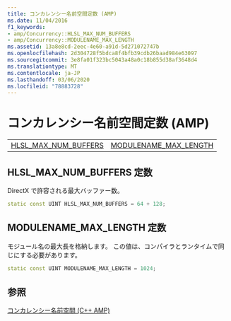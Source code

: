 ```yaml
---
title: コンカレンシー名前空間定数 (AMP)
ms.date: 11/04/2016
f1_keywords:
- amp/Concurrency::HLSL_MAX_NUM_BUFFERS
- amp/Concurrency::MODULENAME_MAX_LENGTH
ms.assetid: 13a8e8cd-2eec-4e60-a91d-5d271072747b
ms.openlocfilehash: 2d304728f5bdca8f4bfb39cdb26baad984e63097
ms.sourcegitcommit: 3e8fa01f323bc5043a48a0c18b855d38af3648d4
ms.translationtype: MT
ms.contentlocale: ja-JP
ms.lasthandoff: 03/06/2020
ms.locfileid: "78883728"
---
```

# <a name="concurrency-namespace-constants-amp"></a>コンカレンシー名前空間定数 (AMP)

|||
|-|-|
|[HLSL_MAX_NUM_BUFFERS](#hlsl_max_num_buffers)|[MODULENAME_MAX_LENGTH](#modulename_max_length)|

## <a name="hlsl_max_num_buffers"></a>HLSL_MAX_NUM_BUFFERS 定数

DirectX で許容される最大バッファー数。

```cpp
static const UINT HLSL_MAX_NUM_BUFFERS = 64 + 128;
```

## <a name="modulename_max_length"></a>MODULENAME_MAX_LENGTH 定数

モジュール名の最大長を格納します。 この値は、コンパイラとランタイムで同じにする必要があります。

```cpp
static const UINT MODULENAME_MAX_LENGTH = 1024;
```

## <a name="see-also"></a>参照

[コンカレンシー名前空間 (C++ AMP)](concurrency-namespace-cpp-amp.md)
